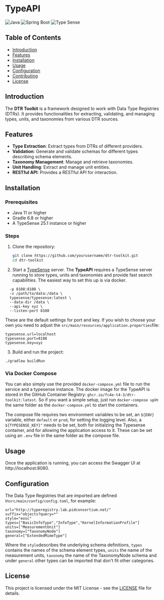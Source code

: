 # TypeAPI

![Java](https://img.shields.io/badge/Java-11+-blue.svg) ![Spring Boot](https://img.shields.io/badge/Spring%20Boot-2.6.3-brightgreen.svg) ![Type Sense](https://img.shields.io/badge/TypeSense-25.1-red.svg)


## Table of Contents
- [Introduction](#introduction)
- [Features](#features)
- [Installation](#installation)
- [Usage](#usage)
- [Configuration](#configuration)
- [Contributing](#contributing)
- [License](#license)

## Introduction
The **DTR Toolkit** is a framework designed to work with Data Type Registries (DTRs). It provides functionalities for extracting, validating, and managing types, units, and taxonomies from various DTR sources. 

## Features
- **Type Extraction**: Extract types from DTRs of different providers.
- **Validation**: Generate and validate schemas for different types describing schema elements.
- **Taxonomy Management**: Manage and retrieve taxonomies.
- **Unit Handling**: Extract and manage unit entities.
- **RESTful API**: Provides a RESTful API for interaction.

## Installation

### Prerequisites
- Java 11 or higher
- Gradle 6.8 or higher
- A TypeSense 25.1 instance or higher

### Steps
1. Clone the repository:
   ```bash
   git clone https://github.com/yourusername/dtr-toolkit.git
   cd dtr-toolkit
2. Start a [TypeSense](https://typesense.org) server. The **TypeAPI** requires a TypeSense server running to store types, units and taxonomies and provide fast search capabilities. The easiest way to set this up is via docker.

```docker run -d --name typesense-server \
  -p 8108:8108 \
  -v /path/to/data:/data \
  typesense/typesense:latest \
  --data-dir /data \
  --api-key xyz \
  --listen-port 8108
```

These are the default settings for port and key. If you wish to choose your own you need to adjust the `src/main/resources/application.properties`file:

```
typesense.url=localhost
typesense.port=8108
typesense.key=xyz
```

3. Build and run the project:
```
./gradlew buildRun
```

### Via Docker Compose
You can also simply use the provided `docker-compose.yml` file to run the service and a typesense instance. The docker image for the TypeAPI is stored in the GitHub Container Registry: `ghcr.io/fc4e-t4-3/dtr-toolkit:latest`. So if you want a simple setup, just run `docker-compose up`in the same folder as the `docker-compose.yml` to start the containers.

The compose file requires two environment variables to be set, an `${ENV}` variable, either `default` or `prod`, for setting the logging level. Also, a `${TYPESENSE_KEY}"` needs to be set, both for initialzing the Typesense container, and for allowing the application access to it. These can be set using an `.env` file in the same folder as the compose file. 

## Usage
Once the application is running, you can access the Swagger UI at http://localhost:8080.

## Configuration
The Data Type Registries that are imported are defined in`src/main/config/config.toml`, for example:
```[Typeregistry-EOSC]
url="http://typeregistry.lab.pidconsortium.net/"
suffix="objects?query=*"
style="eosc"
types=["BasicInfoType","InfoType","KernelInformationProfile"]
units=["MeasurementUnit"]
taxonomy=["TaxonomyNode"]
general=["ExtendedMimeType"]
```
Where the `style`describes the underlying schema definitions, `types` contains the names of the schema element types, `units` the name of the measurement units, `taxonomy` the name of the TaxonomyNode schema and under `general` other types can be imported that don't fit other categories. 

## License
This project is licensed under the MIT License - see the [LICENSE](LICENSE) file for details.
